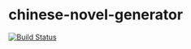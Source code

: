 # chinese-novel-generator

[![Build Status](https://travis-ci.org/DavidCai1993/chinese-novel-generator.svg?branch=master)](https://travis-ci.org/DavidCai1993/chinese-novel-generator)
